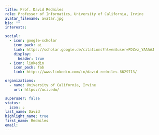 ```yaml
---
title: Prof. David Redmiles
role: Professor of Informatics, University of California, Irvine
avatar_filename: avatar.jpg
bio: ""
interests:

social:
  - icon: google-scholar
    icon_pack: ai
    link: https://scholar.google.de/citations?hl=en&user=PDZvz_YAAAAJ
    display:
      header: true
  - icon: linkedin
    icon_pack: fab
    link: https://www.linkedin.com/in/david-redmiles-6629713/

organizations:
  - name: University of California, Irvine
    url: https://uci.edu/

superuser: false
status:
  icon: ☕️
last_name: David
highlight_name: true
first_name: Redmiles
email: 
---
```






